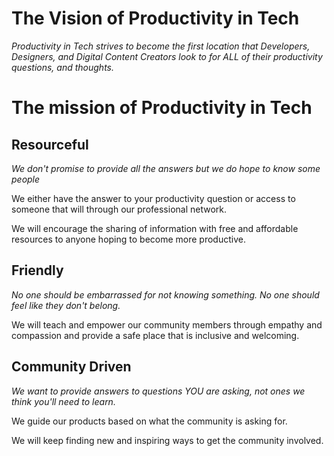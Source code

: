 # The Vision of Productivity in Tech
<span class="subtitle">*Productivity in Tech strives to become the first location that Developers, Designers, and Digital Content Creators look to for ALL of their productivity questions, and thoughts.*</span>

# The mission of Productivity in Tech
## Resourceful
*We don't promise to provide all the answers but we do hope to know some people*

We either have the answer to your productivity question or access to someone that will through our professional network.

We will encourage the sharing of information with free and affordable resources to anyone hoping to become more productive.

## Friendly
*No one should be embarrassed for not knowing something.*
*No one should feel like they don't belong.*

We will teach and empower our community members through empathy and compassion and provide a safe place that is inclusive and welcoming.

## Community Driven
*We want to provide answers to questions YOU are asking, not ones we think you'll need to learn.*

We guide our products based on what the community is asking for.

We will keep finding new and inspiring ways to get the community involved.
